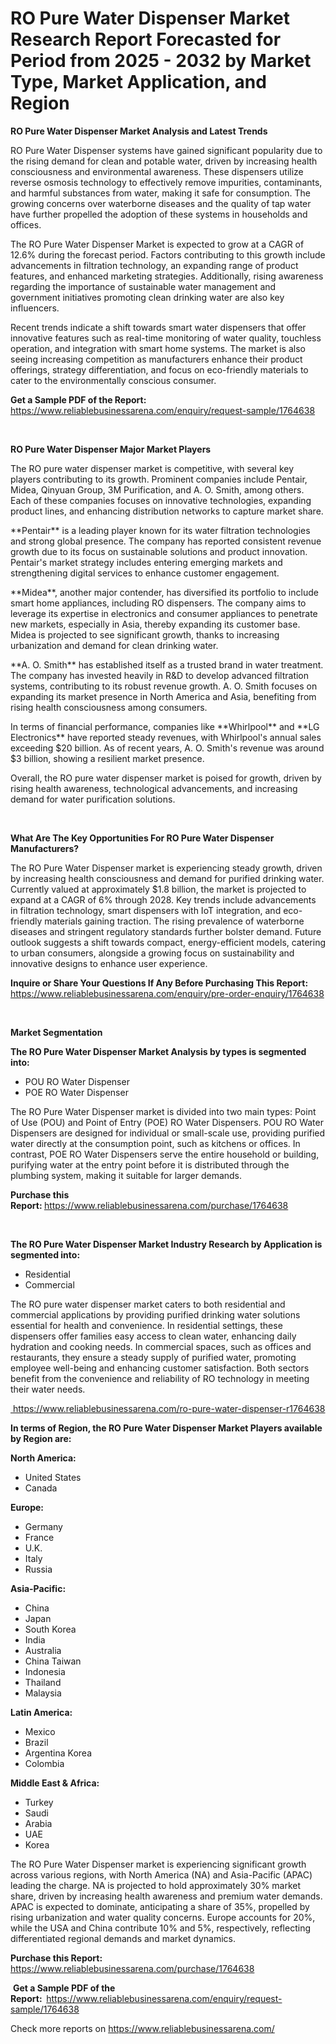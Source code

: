 <p><h1>RO Pure Water Dispenser Market Research Report Forecasted for Period from 2025 -  2032 by Market Type, Market Application, and Region</h1></p><p><strong>RO Pure Water Dispenser Market Analysis and Latest Trends</strong></p>
<p><p>RO Pure Water Dispenser systems have gained significant popularity due to the rising demand for clean and potable water, driven by increasing health consciousness and environmental awareness. These dispensers utilize reverse osmosis technology to effectively remove impurities, contaminants, and harmful substances from water, making it safe for consumption. The growing concerns over waterborne diseases and the quality of tap water have further propelled the adoption of these systems in households and offices.</p><p>The RO Pure Water Dispenser Market is expected to grow at a CAGR of 12.6% during the forecast period. Factors contributing to this growth include advancements in filtration technology, an expanding range of product features, and enhanced marketing strategies. Additionally, rising awareness regarding the importance of sustainable water management and government initiatives promoting clean drinking water are also key influencers. </p><p>Recent trends indicate a shift towards smart water dispensers that offer innovative features such as real-time monitoring of water quality, touchless operation, and integration with smart home systems. The market is also seeing increasing competition as manufacturers enhance their product offerings, strategy differentiation, and focus on eco-friendly materials to cater to the environmentally conscious consumer.</p></p>
<p><strong>Get a Sample PDF of the Report:&nbsp;</strong> <a href="https://www.reliablebusinessarena.com/enquiry/request-sample/1764638?utm_campaign=3010&utm_medium=2&utm_source=Github&utm_content=ia&utm_term=11042025&utm_id=ro-pure-water-dispenser">https://www.reliablebusinessarena.com/enquiry/request-sample/1764638</a></p>
<p>&nbsp;</p>
<p><strong>RO Pure Water Dispenser Major Market Players</strong></p>
<p><p>The RO pure water dispenser market is competitive, with several key players contributing to its growth. Prominent companies include Pentair, Midea, Qinyuan Group, 3M Purification, and A. O. Smith, among others. Each of these companies focuses on innovative technologies, expanding product lines, and enhancing distribution networks to capture market share.</p><p>**Pentair** is a leading player known for its water filtration technologies and strong global presence. The company has reported consistent revenue growth due to its focus on sustainable solutions and product innovation. Pentair's market strategy includes entering emerging markets and strengthening digital services to enhance customer engagement.</p><p>**Midea**, another major contender, has diversified its portfolio to include smart home appliances, including RO dispensers. The company aims to leverage its expertise in electronics and consumer appliances to penetrate new markets, especially in Asia, thereby expanding its customer base. Midea is projected to see significant growth, thanks to increasing urbanization and demand for clean drinking water.</p><p>**A. O. Smith** has established itself as a trusted brand in water treatment. The company has invested heavily in R&D to develop advanced filtration systems, contributing to its robust revenue growth. A. O. Smith focuses on expanding its market presence in North America and Asia, benefiting from rising health consciousness among consumers.</p><p>In terms of financial performance, companies like **Whirlpool** and **LG Electronics** have reported steady revenues, with Whirlpool's annual sales exceeding $20 billion. As of recent years, A. O. Smith's revenue was around $3 billion, showing a resilient market presence.</p><p>Overall, the RO pure water dispenser market is poised for growth, driven by rising health awareness, technological advancements, and increasing demand for water purification solutions.</p></p>
<p>&nbsp;</p>
<p><strong>What Are The Key Opportunities For RO Pure Water Dispenser Manufacturers?</strong></p>
<p><p>The RO Pure Water Dispenser market is experiencing steady growth, driven by increasing health consciousness and demand for purified drinking water. Currently valued at approximately $1.8 billion, the market is projected to expand at a CAGR of 6% through 2028. Key trends include advancements in filtration technology, smart dispensers with IoT integration, and eco-friendly materials gaining traction. The rising prevalence of waterborne diseases and stringent regulatory standards further bolster demand. Future outlook suggests a shift towards compact, energy-efficient models, catering to urban consumers, alongside a growing focus on sustainability and innovative designs to enhance user experience.</p></p>
<p><strong>Inquire or Share Your Questions If Any Before Purchasing This Report:</strong> <a href="https://www.reliablebusinessarena.com/enquiry/pre-order-enquiry/1764638?utm_campaign=3010&utm_medium=2&utm_source=Github&utm_content=ia&utm_term=11042025&utm_id=ro-pure-water-dispenser">https://www.reliablebusinessarena.com/enquiry/pre-order-enquiry/1764638</a></p>
<p>&nbsp;</p>
<p><strong>Market Segmentation</strong></p>
<p><strong>The RO Pure Water Dispenser Market Analysis by types is segmented into:</strong></p>
<p><ul><li>POU RO Water Dispenser</li><li>POE RO Water Dispenser</li></ul></p>
<p><p>The RO Pure Water Dispenser market is divided into two main types: Point of Use (POU) and Point of Entry (POE) RO Water Dispensers. POU RO Water Dispensers are designed for individual or small-scale use, providing purified water directly at the consumption point, such as kitchens or offices. In contrast, POE RO Water Dispensers serve the entire household or building, purifying water at the entry point before it is distributed through the plumbing system, making it suitable for larger demands.</p></p>
<p><strong>Purchase this Report:&nbsp;</strong><a href="https://www.reliablebusinessarena.com/purchase/1764638?utm_campaign=3010&utm_medium=2&utm_source=Github&utm_content=ia&utm_term=11042025&utm_id=ro-pure-water-dispenser">https://www.reliablebusinessarena.com/purchase/1764638</a></p>
<p>&nbsp;</p>
<p><strong>The RO Pure Water Dispenser Market Industry Research by Application is segmented into:</strong></p>
<p><ul><li>Residential</li><li>Commercial</li></ul></p>
<p><p>The RO pure water dispenser market caters to both residential and commercial applications by providing purified drinking water solutions essential for health and convenience. In residential settings, these dispensers offer families easy access to clean water, enhancing daily hydration and cooking needs. In commercial spaces, such as offices and restaurants, they ensure a steady supply of purified water, promoting employee well-being and enhancing customer satisfaction. Both sectors benefit from the convenience and reliability of RO technology in meeting their water needs.</p></p>
<p><a href="https://www.reliablebusinessarena.com/ro-pure-water-dispenser-r1764638?utm_campaign=3010&utm_medium=2&utm_source=Github&utm_content=ia&utm_term=11042025&utm_id=ro-pure-water-dispenser">&nbsp;https://www.reliablebusinessarena.com/ro-pure-water-dispenser-r1764638</a></p>
<p><strong>In terms of Region, the RO Pure Water Dispenser Market Players available by Region are:</strong></p>
<p>
    <p> <strong> North America: </strong>
        <ul>
            <li>United States</li>
            <li>Canada</li>
        </ul>
        </p> 
    <p> <strong> Europe: </strong>
        <ul>
            <li>Germany</li>
            <li>France</li>
            <li>U.K.</li>
            <li>Italy</li>
            <li>Russia</li>
        </ul>
        </p> 
    <p> <strong> Asia-Pacific: </strong>
        <ul>
            <li>China</li>
            <li>Japan</li>
            <li>South Korea</li>
            <li>India</li>
            <li>Australia</li>
            <li>China Taiwan</li>
            <li>Indonesia</li>
            <li>Thailand</li>
            <li>Malaysia</li>
        </ul>
        </p> 
    <p> <strong> Latin America: </strong>
        <ul>
            <li>Mexico</li>
            <li>Brazil</li>
            <li>Argentina Korea</li>
            <li>Colombia</li>
        </ul>
        </p> 
    <p> <strong> Middle East & Africa: </strong>
        <ul>
            <li>Turkey</li>
            <li>Saudi</li>
            <li>Arabia</li>
            <li>UAE</li>
            <li>Korea</li>
        </ul>
    </p>
    </p>
<p><p>The RO Pure Water Dispenser market is experiencing significant growth across various regions, with North America (NA) and Asia-Pacific (APAC) leading the charge. NA is projected to hold approximately 30% market share, driven by increasing health awareness and premium water demands. APAC is expected to dominate, anticipating a share of 35%, propelled by rising urbanization and water quality concerns. Europe accounts for 20%, while the USA and China contribute 10% and 5%, respectively, reflecting differentiated regional demands and market dynamics.</p></p>
<p><strong>Purchase this Report: </strong><a href="https://www.reliablebusinessarena.com/purchase/1764638?utm_campaign=3010&utm_medium=2&utm_source=Github&utm_content=ia&utm_term=11042025&utm_id=ro-pure-water-dispenser">https://www.reliablebusinessarena.com/purchase/1764638</a></p>
<p>&nbsp;<strong>Get a Sample PDF of the Report:&nbsp;&nbsp;</strong><a href="https://www.reliablebusinessarena.com/enquiry/request-sample/1764638?utm_campaign=3010&utm_medium=2&utm_source=Github&utm_content=ia&utm_term=11042025&utm_id=ro-pure-water-dispenser">https://www.reliablebusinessarena.com/enquiry/request-sample/1764638</a></p>
<p><strong></strong></p>
<p>Check more reports on <a href="https://www.reliablebusinessarena.com/?utm_campaign=3010&utm_medium=2&utm_source=Github&utm_content=ia&utm_term=11042025&utm_id=ro-pure-water-dispenser">https://www.reliablebusinessarena.com/</a></p>